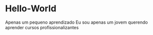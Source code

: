 # Hello-World
Apenas um pequeno aprendizado
Eu sou apenas um jovem querendo aprender cursos profissionalizantes
